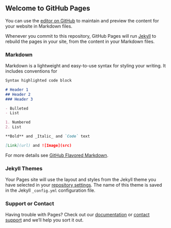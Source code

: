 ## Welcome to GitHub Pages

You can use the [editor on GitHub](https://github.com/guitarteacher/workshop/edit/master/README.md) to maintain and preview the content for your website in Markdown files.

Whenever you commit to this repository, GitHub Pages will run [Jekyll](https://jekyllrb.com/) to rebuild the pages in your site, from the content in your Markdown files.

### Markdown

Markdown is a lightweight and easy-to-use syntax for styling your writing. It includes conventions for

```markdown
Syntax highlighted code block

# Header 1
## Header 2
### Header 3

- Bulleted
- List

1. Numbered
2. List

**Bold** and _Italic_ and `Code` text

[Link](url) and ![Image](src)
```

For more details see [GitHub Flavored Markdown](https://guides.github.com/features/mastering-markdown/).

### Jekyll Themes

Your Pages site will use the layout and styles from the Jekyll theme you have selected in your [repository settings](https://github.com/guitarteacher/workshop/settings). The name of this theme is saved in the Jekyll `_config.yml` configuration file.

### Support or Contact

Having trouble with Pages? Check out our [documentation](https://github.com/guitarteacher/workshop/blob/master/essential%20skills%20guitar.pdf) or [contact support](https://github.com/guitarteacher/workshop/blob/master/Slide1.jpg) and we’ll help you sort it out.
